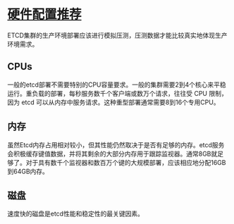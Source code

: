 # [硬件配置推荐](https://etcd.io/docs/v3.6/op-guide/hardware/)

ETCD集群的生产环境部署应该进行模拟压测，压测数据才能比较真实地体现生产环境需求。

## CPUs

一般的etcd部署不需要特别的CPU容量要求。一般的集群需要2到4个核心来平稳运行。重负载的部署，每秒服务数千个客户端或数万个请求，往往受 CPU 限制，因为 etcd 可以从内存中服务请求。这种重型部署通常需要8到16个专用CPU。

## 内存

虽然Etcd内存占用相对较小，但其性能仍然取决于是否有足够的内存。etcd服务会积极缓存键值数据，并将其剩余的大部分内存用于跟踪监视器。通常8GB就足够了。对于具有数千个监视器和数百万个键的大规模部署，应该相应地分配16GB到64GB内存。

## 磁盘

速度快的磁盘是etcd性能和稳定性的最关键因素。
